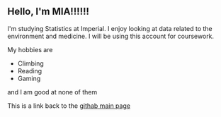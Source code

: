 ## Hello, I'm MIA!!!!!!

I'm studying Statistics at Imperial. I enjoy looking at data related to the environment and medicine. I will be using this account for coursework.

My hobbies are
- Climbing
- Reading
- Gaming

and I am good at none of them

This is a link back to the [githab main page](https://github.com/)
<!--
**mia325/mia325** is a ✨ _special_ ✨ repository because its `README.md` (this file) appears on your GitHub profile.

Here are some ideas to get you started:

- 🔭 I’m currently working on ...
- 🌱 I’m currently learning ...
- 👯 I’m looking to collaborate on ...
- 🤔 I’m looking for help with ...
- 💬 Ask me about ...
- 📫 How to reach me: ...
- 😄 Pronouns: ...
- ⚡ Fun fact: ...
-->
